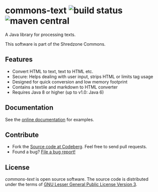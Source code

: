 # commons-text ![build status](https://shredzone.org/badge/commons-text.svg) ![maven central](https://shredzone.org/maven-central/org.shredzone.commons/commons-text/badge.svg)

A Java library for processing texts.

This software is part of the Shredzone Commons.

## Features

* Convert HTML to text, text to HTML etc.
* Secure: Helps dealing with user input, strips HTML or limits tag usage
* Designed for quick conversion and low memory footprint
* Contains a textile and markdown to HTML converter
* Requires Java 8 or higher (up to v1.0: Java 6)

## Documentation

See the [online documentation](https://shredzone.org/maven/commons-text/) for examples.

## Contribute

* Fork the [Source code at Codeberg](https://codeberg.org/shred/commons-text). Feel free to send pull requests.
* Found a bug? [File a bug report!](https://codeberg.org/shred/commons-text/issues)

## License

_commons-text_ is open source software. The source code is distributed under the terms of [GNU Lesser General Public License Version 3](http://www.gnu.org/licenses/lgpl-3.0.html).
